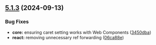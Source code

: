 ## [5.1.3](https://github.com/im-open/text-mask/compare/core-v5.1.2...core-v5.1.3) (2024-09-13)


### Bug Fixes

* **core:** ensuring caret setting works with Web Components ([3450dba](https://github.com/im-open/text-mask/commit/3450dba4f52bd5f227e996a43fd9450e0cd7791b))
* **react:** removing unnecessary ref forwarding ([06ca88e](https://github.com/im-open/text-mask/commit/06ca88effd8b3ba6393672767c5bc234614e334c))
